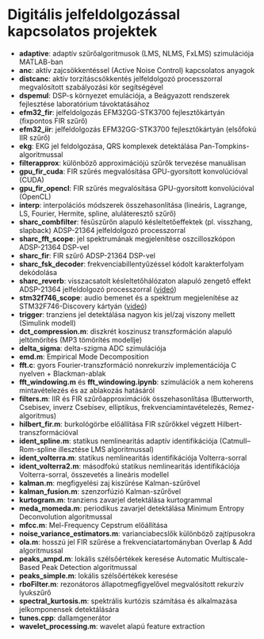 # Digitális jelfeldolgozással kapcsolatos projektek

- **adaptive**: adaptív szűrőalgoritmusok (LMS, NLMS, FxLMS) szimulációja MATLAB-ban
- **anc**: aktív zajcsökkentéssel (Active Noise Control) kapcsolatos anyagok
- **distcanc**: aktív torzításcsökkentés jelfeldolgozó processzorral megvalósított szabályozási kör segítségével
- **dspemul**: DSP-s környezet emulációja, a Beágyazott rendszerek fejlesztése laboratórium távoktatásához
- **efm32_fir**: jelfeldolgozás EFM32GG-STK3700 fejlesztőkártyán (fixpontos FIR szűrő)
- **efm32_iir**: jelfeldolgozás EFM32GG-STK3700 fejlesztőkártyán (elsőfokú IIR szűrő)
- **ekg**: EKG jel feldolgozása, QRS komplexek detektálása Pan-Tompkins-algoritmussal
- **filterapprox**: különböző approximációjú szűrők tervezése manuálisan
- **gpu_fir_cuda**: FIR szűrés megvalósítása GPU-gyorsított konvolúcióval (CUDA)
- **gpu_fir_opencl**: FIR szűrés megvalósítása GPU-gyorsított konvolúcióval (OpenCL)
- **interp**: interpolációs módszerek összehasonlítása (lineáris, Lagrange, LS, Fourier, Hermite, spline, aluláteresztő szűrő)
- **sharc_combfilter**: fésűszűrőn alapuló késleltetőeffektek (pl. visszhang, slapback) ADSP-21364 jelfeldolgozó processzorral
- **sharc_fft_scope**: jel spektrumának megjelenítése oszcilloszkópon ADSP-21364 DSP-vel
- **sharc_fir**: FIR szűrő ADSP-21364 DSP-vel
- **sharc_fsk_decoder**: frekvenciabillentyűzéssel kódolt karakterfolyam dekódolása
- **sharc_reverb**: visszacsatolt késleltetőhálózaton alapuló zengető effekt ADSP-21364 jelfeldolgozó processzorral ([videó](https://www.youtube.com/watch?v=-eSbS0YqtKs&list=PL9_VlVdB8s882QMHiqJlDpJeKWxwP5CIG))
- **stm32f746_scope**: audio bemenet és a spektrum megjelenítése az STM32F746-Discovery kártyán ([videó](https://www.youtube.com/watch?v=P65fDKEUeow&list=PL9_VlVdB8s882QMHiqJlDpJeKWxwP5CIG))
- **trigger**: tranziens jel detektálása nagyon kis jel/zaj viszony mellett (Simulink modell)
- **dct_compression.m**: diszkrét koszinusz transzformáción alapuló jeltömörítés (MP3 tömörítés modellje)
- **delta_sigma**: delta-szigma ADC szimulációja
- **emd.m**: Empirical Mode Decomposition
- **fft.c**: gyors Fourier-transzformáció nonrekurzív implementációja C nyelven + Blackman-ablak
- **fft_windowing.m** és **fft_windowing.ipynb**: szimulációk a nem koherens mintavételezés és az ablakozás hatásáról
- **filters.m**: IIR és FIR szűrőapproximációk összehasonlítása (Butterworth, Csebisev, inverz Csebisev, elliptikus, frekvenciamintavételezés, Remez-algoritmus)
- **hilbert_fir.m**: burkológörbe előállítása FIR szűrőkkel végzett Hilbert-transzformációval
- **ident_spline.m**: statikus nemlinearitás adaptív identifikációja (Catmull–Rom-spline illesztése LMS algoritmussal)
- **ident_volterra.m**: statikus nemlinearitás identifikációja Volterra-sorral
- **ident_volterra2.m**: másodfokú statikus nemlinearitás identifikációja Volterra-sorral, összevetés a lineáris modellel
- **kalman.m**: megfigyelési zaj kiszűrése Kalman-szűrővel
- **kalman_fusion.m**: szenzorfúzió Kalman-szűrővel
- **kurtogram.m**: tranziens zavarjel detektálása kurtogrammal
- **meda_momeda.m**: periodikus zavarjel detektálása Minimum Entropy Deconvolution algoritmussal
- **mfcc.m**: Mel-Frequency Cepstrum előállítása
- **noise_variance_estimators.m**: varianciabecslők különböző zajtípusokra
- **ola.m**: hosszú jel FIR szűrése a frekvenciatartományban Overlap & Add algoritmussal
- **peaks_ampd.m**: lokális szélsőértékek keresése Automatic Multiscale-Based Peak Detection algoritmussal
- **peaks_simple.m**: lokális szélsőértékek keresése
- **rboFilter.m**: rezonátoros állapotmegfigyelővel megvalósított rekurzív lyukszűrő
- **spectral_kurtosis.m**: spektrális kurtózis számítása és alkalmazása jelkomponensek detektálására
- **tunes.cpp**: dallamgenerátor
- **wavelet_processing.m**: wavelet alapú feature extraction
